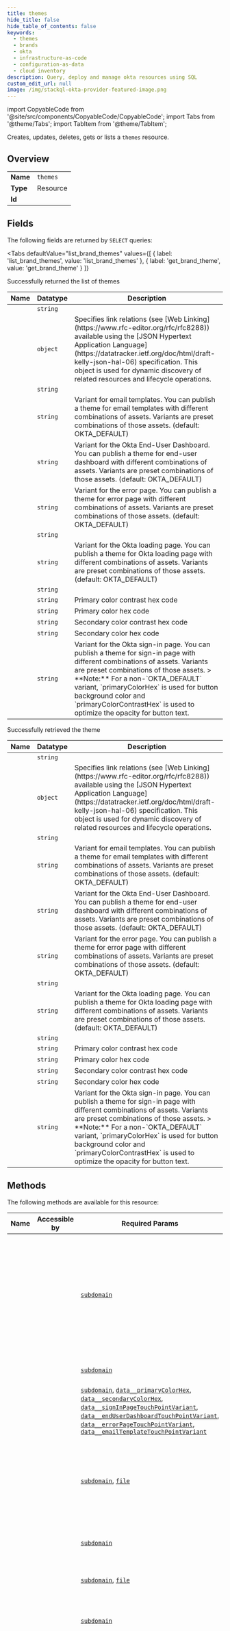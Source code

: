 ```yaml
--- 
title: themes
hide_title: false
hide_table_of_contents: false
keywords:
  - themes
  - brands
  - okta
  - infrastructure-as-code
  - configuration-as-data
  - cloud inventory
description: Query, deploy and manage okta resources using SQL
custom_edit_url: null
image: /img/stackql-okta-provider-featured-image.png
---
```


import CopyableCode from '@site/src/components/CopyableCode/CopyableCode';
import Tabs from '@theme/Tabs';
import TabItem from '@theme/TabItem';

Creates, updates, deletes, gets or lists a <code>themes</code> resource.

## Overview
<table><tbody>
<tr><td><b>Name</b></td><td><code>themes</code></td></tr>
<tr><td><b>Type</b></td><td>Resource</td></tr>
<tr><td><b>Id</b></td><td><CopyableCode code="okta.brands.themes" /></td></tr>
</tbody></table>

## Fields

The following fields are returned by `SELECT` queries:

<Tabs
    defaultValue="list_brand_themes"
    values={[
        { label: 'list_brand_themes', value: 'list_brand_themes' },
        { label: 'get_brand_theme', value: 'get_brand_theme' }
    ]}
>
<TabItem value="list_brand_themes">

Successfully returned the list of themes

<table>
<thead>
    <tr>
    <th>Name</th>
    <th>Datatype</th>
    <th>Description</th>
    </tr>
</thead>
<tbody>
<tr>
    <td><CopyableCode code="id" /></td>
    <td><code>string</code></td>
    <td></td>
</tr>
<tr>
    <td><CopyableCode code="_links" /></td>
    <td><code>object</code></td>
    <td>Specifies link relations (see [Web Linking](https://www.rfc-editor.org/rfc/rfc8288)) available using the [JSON Hypertext Application Language](https://datatracker.ietf.org/doc/html/draft-kelly-json-hal-06) specification. This object is used for dynamic discovery of related resources and lifecycle operations.</td>
</tr>
<tr>
    <td><CopyableCode code="backgroundImage" /></td>
    <td><code>string</code></td>
    <td></td>
</tr>
<tr>
    <td><CopyableCode code="emailTemplateTouchPointVariant" /></td>
    <td><code>string</code></td>
    <td>Variant for email templates. You can publish a theme for email templates with different combinations of assets. Variants are preset combinations of those assets.  (default: OKTA_DEFAULT)</td>
</tr>
<tr>
    <td><CopyableCode code="endUserDashboardTouchPointVariant" /></td>
    <td><code>string</code></td>
    <td>Variant for the Okta End-User Dashboard. You can publish a theme for end-user dashboard with different combinations of assets. Variants are preset combinations of those assets.  (default: OKTA_DEFAULT)</td>
</tr>
<tr>
    <td><CopyableCode code="errorPageTouchPointVariant" /></td>
    <td><code>string</code></td>
    <td>Variant for the error page. You can publish a theme for error page with different combinations of assets. Variants are preset combinations of those assets.  (default: OKTA_DEFAULT)</td>
</tr>
<tr>
    <td><CopyableCode code="favicon" /></td>
    <td><code>string</code></td>
    <td></td>
</tr>
<tr>
    <td><CopyableCode code="loadingPageTouchPointVariant" /></td>
    <td><code>string</code></td>
    <td>Variant for the Okta loading page. You can publish a theme for Okta loading page with different combinations of assets. Variants are preset combinations of those assets.  (default: OKTA_DEFAULT)</td>
</tr>
<tr>
    <td><CopyableCode code="logo" /></td>
    <td><code>string</code></td>
    <td></td>
</tr>
<tr>
    <td><CopyableCode code="primaryColorContrastHex" /></td>
    <td><code>string</code></td>
    <td>Primary color contrast hex code</td>
</tr>
<tr>
    <td><CopyableCode code="primaryColorHex" /></td>
    <td><code>string</code></td>
    <td>Primary color hex code</td>
</tr>
<tr>
    <td><CopyableCode code="secondaryColorContrastHex" /></td>
    <td><code>string</code></td>
    <td>Secondary color contrast hex code</td>
</tr>
<tr>
    <td><CopyableCode code="secondaryColorHex" /></td>
    <td><code>string</code></td>
    <td>Secondary color hex code</td>
</tr>
<tr>
    <td><CopyableCode code="signInPageTouchPointVariant" /></td>
    <td><code>string</code></td>
    <td>Variant for the Okta sign-in page. You can publish a theme for sign-in page with different combinations of assets. Variants are preset combinations of those assets. &gt; **Note:**  For a non-`OKTA_DEFAULT` variant, `primaryColorHex` is used for button background color and `primaryColorContrastHex` is used to optimize the opacity for button text. </td>
</tr>
</tbody>
</table>
</TabItem>
<TabItem value="get_brand_theme">

Successfully retrieved the theme

<table>
<thead>
    <tr>
    <th>Name</th>
    <th>Datatype</th>
    <th>Description</th>
    </tr>
</thead>
<tbody>
<tr>
    <td><CopyableCode code="id" /></td>
    <td><code>string</code></td>
    <td></td>
</tr>
<tr>
    <td><CopyableCode code="_links" /></td>
    <td><code>object</code></td>
    <td>Specifies link relations (see [Web Linking](https://www.rfc-editor.org/rfc/rfc8288)) available using the [JSON Hypertext Application Language](https://datatracker.ietf.org/doc/html/draft-kelly-json-hal-06) specification. This object is used for dynamic discovery of related resources and lifecycle operations.</td>
</tr>
<tr>
    <td><CopyableCode code="backgroundImage" /></td>
    <td><code>string</code></td>
    <td></td>
</tr>
<tr>
    <td><CopyableCode code="emailTemplateTouchPointVariant" /></td>
    <td><code>string</code></td>
    <td>Variant for email templates. You can publish a theme for email templates with different combinations of assets. Variants are preset combinations of those assets.  (default: OKTA_DEFAULT)</td>
</tr>
<tr>
    <td><CopyableCode code="endUserDashboardTouchPointVariant" /></td>
    <td><code>string</code></td>
    <td>Variant for the Okta End-User Dashboard. You can publish a theme for end-user dashboard with different combinations of assets. Variants are preset combinations of those assets.  (default: OKTA_DEFAULT)</td>
</tr>
<tr>
    <td><CopyableCode code="errorPageTouchPointVariant" /></td>
    <td><code>string</code></td>
    <td>Variant for the error page. You can publish a theme for error page with different combinations of assets. Variants are preset combinations of those assets.  (default: OKTA_DEFAULT)</td>
</tr>
<tr>
    <td><CopyableCode code="favicon" /></td>
    <td><code>string</code></td>
    <td></td>
</tr>
<tr>
    <td><CopyableCode code="loadingPageTouchPointVariant" /></td>
    <td><code>string</code></td>
    <td>Variant for the Okta loading page. You can publish a theme for Okta loading page with different combinations of assets. Variants are preset combinations of those assets.  (default: OKTA_DEFAULT)</td>
</tr>
<tr>
    <td><CopyableCode code="logo" /></td>
    <td><code>string</code></td>
    <td></td>
</tr>
<tr>
    <td><CopyableCode code="primaryColorContrastHex" /></td>
    <td><code>string</code></td>
    <td>Primary color contrast hex code</td>
</tr>
<tr>
    <td><CopyableCode code="primaryColorHex" /></td>
    <td><code>string</code></td>
    <td>Primary color hex code</td>
</tr>
<tr>
    <td><CopyableCode code="secondaryColorContrastHex" /></td>
    <td><code>string</code></td>
    <td>Secondary color contrast hex code</td>
</tr>
<tr>
    <td><CopyableCode code="secondaryColorHex" /></td>
    <td><code>string</code></td>
    <td>Secondary color hex code</td>
</tr>
<tr>
    <td><CopyableCode code="signInPageTouchPointVariant" /></td>
    <td><code>string</code></td>
    <td>Variant for the Okta sign-in page. You can publish a theme for sign-in page with different combinations of assets. Variants are preset combinations of those assets. &gt; **Note:**  For a non-`OKTA_DEFAULT` variant, `primaryColorHex` is used for button background color and `primaryColorContrastHex` is used to optimize the opacity for button text. </td>
</tr>
</tbody>
</table>
</TabItem>
</Tabs>

## Methods

The following methods are available for this resource:

<table>
<thead>
    <tr>
    <th>Name</th>
    <th>Accessible by</th>
    <th>Required Params</th>
    <th>Optional Params</th>
    <th>Description</th>
    </tr>
</thead>
<tbody>
<tr>
    <td><a href="#list_brand_themes"><CopyableCode code="list_brand_themes" /></a></td>
    <td><CopyableCode code="select" /></td>
    <td><a href="#parameter-subdomain"><code>subdomain</code></a></td>
    <td></td>
    <td>Lists all the themes in your brand.<br /><br />&gt; **Important:** Currently each org supports only one theme, therefore this contains a single object only.</td>
</tr>
<tr>
    <td><a href="#get_brand_theme"><CopyableCode code="get_brand_theme" /></a></td>
    <td><CopyableCode code="select" /></td>
    <td><a href="#parameter-subdomain"><code>subdomain</code></a></td>
    <td></td>
    <td>Retrieves a theme for a brand</td>
</tr>
<tr>
    <td><a href="#replace_brand_theme"><CopyableCode code="replace_brand_theme" /></a></td>
    <td><CopyableCode code="replace" /></td>
    <td><a href="#parameter-subdomain"><code>subdomain</code></a>, <a href="#parameter-data__primaryColorHex"><code>data__primaryColorHex</code></a>, <a href="#parameter-data__secondaryColorHex"><code>data__secondaryColorHex</code></a>, <a href="#parameter-data__signInPageTouchPointVariant"><code>data__signInPageTouchPointVariant</code></a>, <a href="#parameter-data__endUserDashboardTouchPointVariant"><code>data__endUserDashboardTouchPointVariant</code></a>, <a href="#parameter-data__errorPageTouchPointVariant"><code>data__errorPageTouchPointVariant</code></a>, <a href="#parameter-data__emailTemplateTouchPointVariant"><code>data__emailTemplateTouchPointVariant</code></a></td>
    <td></td>
    <td>Replaces a theme for a brand</td>
</tr>
<tr>
    <td><a href="#upload_brand_theme_background_image"><CopyableCode code="upload_brand_theme_background_image" /></a></td>
    <td><CopyableCode code="exec" /></td>
    <td><a href="#parameter-subdomain"><code>subdomain</code></a>, <a href="#parameter-file"><code>file</code></a></td>
    <td></td>
    <td>Uploads and replaces the background image for the theme. The file must be in PNG, JPG, or GIF format and less than 2 MB in size.</td>
</tr>
<tr>
    <td><a href="#delete_brand_theme_background_image"><CopyableCode code="delete_brand_theme_background_image" /></a></td>
    <td><CopyableCode code="exec" /></td>
    <td><a href="#parameter-subdomain"><code>subdomain</code></a></td>
    <td></td>
    <td>Deletes a theme background image</td>
</tr>
<tr>
    <td><a href="#upload_brand_theme_favicon"><CopyableCode code="upload_brand_theme_favicon" /></a></td>
    <td><CopyableCode code="exec" /></td>
    <td><a href="#parameter-subdomain"><code>subdomain</code></a>, <a href="#parameter-file"><code>file</code></a></td>
    <td></td>
    <td>Uploads and replaces the favicon for the theme</td>
</tr>
<tr>
    <td><a href="#delete_brand_theme_favicon"><CopyableCode code="delete_brand_theme_favicon" /></a></td>
    <td><CopyableCode code="exec" /></td>
    <td><a href="#parameter-subdomain"><code>subdomain</code></a></td>
    <td></td>
    <td>Deletes a theme favicon. The theme will use the default Okta favicon.</td>
</tr>
<tr>
    <td><a href="#upload_brand_theme_logo"><CopyableCode code="upload_brand_theme_logo" /></a></td>
    <td><CopyableCode code="exec" /></td>
    <td><a href="#parameter-subdomain"><code>subdomain</code></a>, <a href="#parameter-file"><code>file</code></a></td>
    <td></td>
    <td>Uploads and replaces the logo for the theme. The file must be in PNG, JPG, or GIF format and less than 100kB in size. For best results use landscape orientation, a transparent background, and a minimum size of 300px by 50px to prevent upscaling.</td>
</tr>
<tr>
    <td><a href="#delete_brand_theme_logo"><CopyableCode code="delete_brand_theme_logo" /></a></td>
    <td><CopyableCode code="exec" /></td>
    <td><a href="#parameter-subdomain"><code>subdomain</code></a></td>
    <td></td>
    <td>Deletes a Theme logo. The theme will use the default Okta logo.</td>
</tr>
</tbody>
</table>

## Parameters

Parameters can be passed in the `WHERE` clause of a query. Check the [Methods](#methods) section to see which parameters are required or optional for each operation.

<table>
<thead>
    <tr>
    <th>Name</th>
    <th>Datatype</th>
    <th>Description</th>
    </tr>
</thead>
<tbody>
<tr id="parameter-subdomain">
    <td><CopyableCode code="subdomain" /></td>
    <td><code>string</code></td>
    <td>The domain of your organization. This can be a provided subdomain of an official okta domain (okta.com, oktapreview.com, etc) or one of your configured custom domains. (default: my-org)</td>
</tr>
</tbody>
</table>

## `SELECT` examples

<Tabs
    defaultValue="list_brand_themes"
    values={[
        { label: 'list_brand_themes', value: 'list_brand_themes' },
        { label: 'get_brand_theme', value: 'get_brand_theme' }
    ]}
>
<TabItem value="list_brand_themes">

Lists all the themes in your brand.<br /><br />&gt; **Important:** Currently each org supports only one theme, therefore this contains a single object only.

```sql
SELECT
id,
_links,
backgroundImage,
emailTemplateTouchPointVariant,
endUserDashboardTouchPointVariant,
errorPageTouchPointVariant,
favicon,
loadingPageTouchPointVariant,
logo,
primaryColorContrastHex,
primaryColorHex,
secondaryColorContrastHex,
secondaryColorHex,
signInPageTouchPointVariant
FROM okta.brands.themes
WHERE subdomain = '{{ subdomain }}' -- required;
```
</TabItem>
<TabItem value="get_brand_theme">

Retrieves a theme for a brand

```sql
SELECT
id,
_links,
backgroundImage,
emailTemplateTouchPointVariant,
endUserDashboardTouchPointVariant,
errorPageTouchPointVariant,
favicon,
loadingPageTouchPointVariant,
logo,
primaryColorContrastHex,
primaryColorHex,
secondaryColorContrastHex,
secondaryColorHex,
signInPageTouchPointVariant
FROM okta.brands.themes
WHERE subdomain = '{{ subdomain }}' -- required;
```
</TabItem>
</Tabs>


## `REPLACE` examples

<Tabs
    defaultValue="replace_brand_theme"
    values={[
        { label: 'replace_brand_theme', value: 'replace_brand_theme' }
    ]}
>
<TabItem value="replace_brand_theme">

Replaces a theme for a brand

```sql
REPLACE okta.brands.themes
SET 
data__emailTemplateTouchPointVariant = '{{ emailTemplateTouchPointVariant }}',
data__endUserDashboardTouchPointVariant = '{{ endUserDashboardTouchPointVariant }}',
data__errorPageTouchPointVariant = '{{ errorPageTouchPointVariant }}',
data__loadingPageTouchPointVariant = '{{ loadingPageTouchPointVariant }}',
data__primaryColorContrastHex = '{{ primaryColorContrastHex }}',
data__primaryColorHex = '{{ primaryColorHex }}',
data__secondaryColorContrastHex = '{{ secondaryColorContrastHex }}',
data__secondaryColorHex = '{{ secondaryColorHex }}',
data__signInPageTouchPointVariant = '{{ signInPageTouchPointVariant }}'
WHERE 
subdomain = '{{ subdomain }}' --required
AND data__primaryColorHex = '{{ primaryColorHex }}' --required
AND data__secondaryColorHex = '{{ secondaryColorHex }}' --required
AND data__signInPageTouchPointVariant = '{{ signInPageTouchPointVariant }}' --required
AND data__endUserDashboardTouchPointVariant = '{{ endUserDashboardTouchPointVariant }}' --required
AND data__errorPageTouchPointVariant = '{{ errorPageTouchPointVariant }}' --required
AND data__emailTemplateTouchPointVariant = '{{ emailTemplateTouchPointVariant }}' --required
RETURNING
id,
_links,
backgroundImage,
emailTemplateTouchPointVariant,
endUserDashboardTouchPointVariant,
errorPageTouchPointVariant,
favicon,
loadingPageTouchPointVariant,
logo,
primaryColorContrastHex,
primaryColorHex,
secondaryColorContrastHex,
secondaryColorHex,
signInPageTouchPointVariant;
```
</TabItem>
</Tabs>


## Lifecycle Methods

<Tabs
    defaultValue="upload_brand_theme_background_image"
    values={[
        { label: 'upload_brand_theme_background_image', value: 'upload_brand_theme_background_image' },
        { label: 'delete_brand_theme_background_image', value: 'delete_brand_theme_background_image' },
        { label: 'upload_brand_theme_favicon', value: 'upload_brand_theme_favicon' },
        { label: 'delete_brand_theme_favicon', value: 'delete_brand_theme_favicon' },
        { label: 'upload_brand_theme_logo', value: 'upload_brand_theme_logo' },
        { label: 'delete_brand_theme_logo', value: 'delete_brand_theme_logo' }
    ]}
>
<TabItem value="upload_brand_theme_background_image">

Uploads and replaces the background image for the theme. The file must be in PNG, JPG, or GIF format and less than 2 MB in size.

```sql
EXEC okta.brands.themes.upload_brand_theme_background_image 
@subdomain='{{ subdomain }}' --required 
@@json=
'{
"file": "{{ file }}"
}';
```
</TabItem>
<TabItem value="delete_brand_theme_background_image">

Deletes a theme background image

```sql
EXEC okta.brands.themes.delete_brand_theme_background_image 
@subdomain='{{ subdomain }}' --required;
```
</TabItem>
<TabItem value="upload_brand_theme_favicon">

Uploads and replaces the favicon for the theme

```sql
EXEC okta.brands.themes.upload_brand_theme_favicon 
@subdomain='{{ subdomain }}' --required 
@@json=
'{
"file": "{{ file }}"
}';
```
</TabItem>
<TabItem value="delete_brand_theme_favicon">

Deletes a theme favicon. The theme will use the default Okta favicon.

```sql
EXEC okta.brands.themes.delete_brand_theme_favicon 
@subdomain='{{ subdomain }}' --required;
```
</TabItem>
<TabItem value="upload_brand_theme_logo">

Uploads and replaces the logo for the theme. The file must be in PNG, JPG, or GIF format and less than 100kB in size. For best results use landscape orientation, a transparent background, and a minimum size of 300px by 50px to prevent upscaling.

```sql
EXEC okta.brands.themes.upload_brand_theme_logo 
@subdomain='{{ subdomain }}' --required 
@@json=
'{
"file": "{{ file }}"
}';
```
</TabItem>
<TabItem value="delete_brand_theme_logo">

Deletes a Theme logo. The theme will use the default Okta logo.

```sql
EXEC okta.brands.themes.delete_brand_theme_logo 
@subdomain='{{ subdomain }}' --required;
```
</TabItem>
</Tabs>
